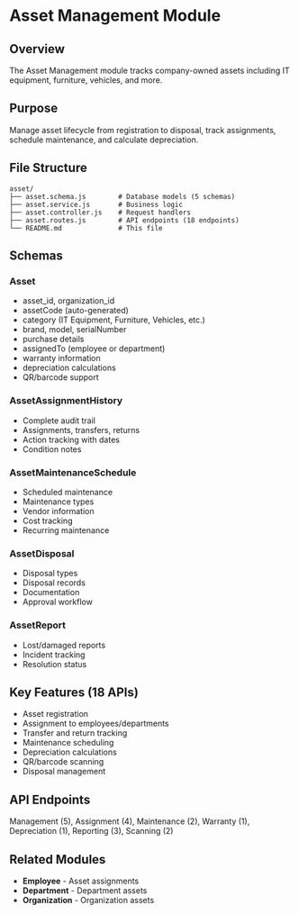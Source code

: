 # Asset Management Module

## Overview
The Asset Management module tracks company-owned assets including IT equipment, furniture, vehicles, and more.

## Purpose
Manage asset lifecycle from registration to disposal, track assignments, schedule maintenance, and calculate depreciation.

## File Structure
```
asset/
├── asset.schema.js        # Database models (5 schemas)
├── asset.service.js       # Business logic
├── asset.controller.js    # Request handlers
├── asset.routes.js        # API endpoints (18 endpoints)
└── README.md              # This file
```

## Schemas

### Asset
- asset_id, organization_id
- assetCode (auto-generated)
- category (IT Equipment, Furniture, Vehicles, etc.)
- brand, model, serialNumber
- purchase details
- assignedTo (employee or department)
- warranty information
- depreciation calculations
- QR/barcode support

### AssetAssignmentHistory
- Complete audit trail
- Assignments, transfers, returns
- Action tracking with dates
- Condition notes

### AssetMaintenanceSchedule
- Scheduled maintenance
- Maintenance types
- Vendor information
- Cost tracking
- Recurring maintenance

### AssetDisposal
- Disposal types
- Disposal records
- Documentation
- Approval workflow

### AssetReport
- Lost/damaged reports
- Incident tracking
- Resolution status

## Key Features (18 APIs)
- Asset registration
- Assignment to employees/departments
- Transfer and return tracking
- Maintenance scheduling
- Depreciation calculations
- QR/barcode scanning
- Disposal management

## API Endpoints
Management (5), Assignment (4), Maintenance (2), Warranty (1), Depreciation (1), Reporting (3), Scanning (2)

## Related Modules
- **Employee** - Asset assignments
- **Department** - Department assets
- **Organization** - Organization assets
